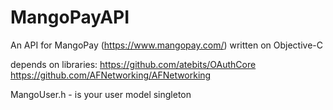 # MangoPayAPI
An API for MangoPay (https://www.mangopay.com/) written on Objective-C

depends on libraries:
https://github.com/atebits/OAuthCore
https://github.com/AFNetworking/AFNetworking

MangoUser.h - is your user model singleton 
